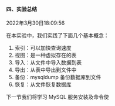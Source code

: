 #### 四、实验总结

2022年3月30日18:09:56

在本实验中，我们实践了下面几个基本概念：

1. 索引：可以加快查询速度
2. 视图：是一种虚拟存在的表
3. 导入：从文件中导入数据到表
4. 导出：从表中导出到文件中
5. 备份：mysqldump 备份数据库到文件
6. 恢复：从文件恢复数据库

下一节我们将学习 MySQL 服务安装及命令使